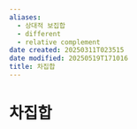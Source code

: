 ```yaml
---
aliases:
  - 상대적 보집합
  - different
  - relative complement
date created: 20250311T023515
date modified: 20250519T171016
title: 차집합
---
```


# 차집합
